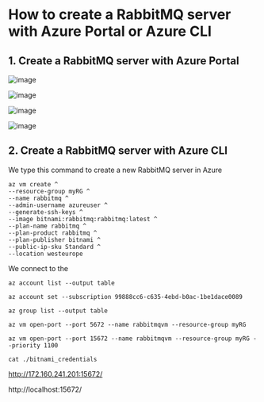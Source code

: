 # How to create a RabbitMQ server with Azure Portal or Azure CLI

## 1. Create a RabbitMQ server with Azure Portal

![image](https://github.com/luiscoco/Azure_RabbitMQ_bitnami/assets/32194879/50dbe78b-ed4c-4d4e-aefe-3552cecd4a50)

![image](https://github.com/luiscoco/Azure_RabbitMQ_bitnami/assets/32194879/c9dcd06f-dcda-4bf5-9716-cb99fa602b00)

![image](https://github.com/luiscoco/Azure_RabbitMQ_bitnami/assets/32194879/907810d0-c35b-4ab6-9dea-ec91b01d7b45)

![image](https://github.com/luiscoco/Azure_RabbitMQ_bitnami/assets/32194879/dbef1c2e-c49b-47a8-be9b-d2c13c7bbaa1)

## 2. Create a RabbitMQ server with Azure CLI

We type this command to create a new RabbitMQ server in Azure

```
az vm create ^
--resource-group myRG ^
--name rabbitmq ^
--admin-username azureuser ^
--generate-ssh-keys ^
--image bitnami:rabbitmq:rabbitmq:latest ^
--plan-name rabbitmq ^
--plan-product rabbitmq ^
--plan-publisher bitnami ^
--public-ip-sku Standard ^
--location westeurope
```

We connect to the 


```
az account list --output table
```

```
az account set --subscription 99888cc6-c635-4ebd-b0ac-1be1dace0089
```

```
az group list --output table
```

```
az vm open-port --port 5672 --name rabbitmqvm --resource-group myRG
```

```
az vm open-port --port 15672 --name rabbitmqvm --resource-group myRG --priority 1100
```

```
cat ./bitnami_credentials
```


http://172.160.241.201:15672/


http://localhost:15672/




